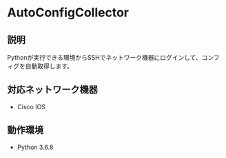 # AutoConfigCollector
## 説明
Pythonが実行できる環境からSSHでネットワーク機器にログインして、コンフィグを自動取得します。  

## 対応ネットワーク機器
* Cisco IOS

## 動作環境
* Python 3.6.8

